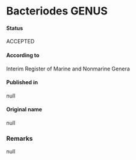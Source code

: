 Bacteriodes GENUS
=======

#### Status
ACCEPTED

#### According to
Interim Register of Marine and Nonmarine Genera

#### Published in
null

#### Original name
null

### Remarks
null